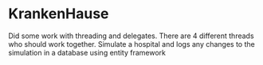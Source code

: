 # KrankenHause
Did some work with threading and delegates. There are 4 different threads who should work together. Simulate a hospital and logs any changes to the simulation in a database using entity framework
